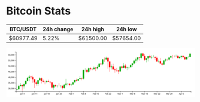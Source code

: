 # Bitcoin Stats

BTC/USDT|24h change|24h high|24h low|
|---|---|---|---|
|$60977.49|5.22%|$61500.00|$57654.00|

<img src="./chart.svg">
